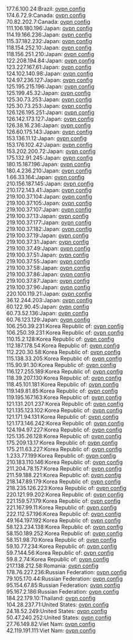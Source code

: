 177.6.100.24:Brazil: [ovpn config](vpn/177_6_100_24.ovpn)  
174.6.72.9:Canada: [ovpn config](vpn/174_6_72_9.ovpn)  
70.82.202.7:Canada: [ovpn config](vpn/70_82_202_7.ovpn)  
111.106.180.196:Japan: [ovpn config](vpn/111_106_180_196.ovpn)  
114.19.166.236:Japan: [ovpn config](vpn/114_19_166_236.ovpn)  
115.37.182.232:Japan: [ovpn config](vpn/115_37_182_232.ovpn)  
118.154.252.10:Japan: [ovpn config](vpn/118_154_252_10.ovpn)  
118.156.251.210:Japan: [ovpn config](vpn/118_156_251_210.ovpn)  
122.208.194.84:Japan: [ovpn config](vpn/122_208_194_84.ovpn)  
123.227.167.61:Japan: [ovpn config](vpn/123_227_167_61.ovpn)  
124.102.140.98:Japan: [ovpn config](vpn/124_102_140_98.ovpn)  
124.97.236.127:Japan: [ovpn config](vpn/124_97_236_127.ovpn)  
125.195.215.196:Japan: [ovpn config](vpn/125_195_215_196.ovpn)  
125.199.45.32:Japan: [ovpn config](vpn/125_199_45_32.ovpn)  
125.30.73.253:Japan: [ovpn config](vpn/125_30_73_253.ovpn)  
125.30.73.253:Japan: [ovpn config](vpn/125_30_73_253.ovpn)  
126.126.195.251:Japan: [ovpn config](vpn/126_126_195_251.ovpn)  
126.142.173.127:Japan: [ovpn config](vpn/126_142_173_127.ovpn)  
126.38.16.236:Japan: [ovpn config](vpn/126_38_16_236.ovpn)  
126.60.175.143:Japan: [ovpn config](vpn/126_60_175_143.ovpn)  
153.136.11.12:Japan: [ovpn config](vpn/153_136_11_12.ovpn)  
153.176.102.42:Japan: [ovpn config](vpn/153_176_102_42.ovpn)  
153.202.200.72:Japan: [ovpn config](vpn/153_202_200_72.ovpn)  
175.132.91.245:Japan: [ovpn config](vpn/175_132_91_245.ovpn)  
180.15.187.196:Japan: [ovpn config](vpn/180_15_187_196.ovpn)  
180.4.236.210:Japan: [ovpn config](vpn/180_4_236_210.ovpn)  
1.66.33.164:Japan: [ovpn config](vpn/1_66_33_164.ovpn)  
210.156.187.145:Japan: [ovpn config](vpn/210_156_187_145.ovpn)  
210.172.143.41:Japan: [ovpn config](vpn/210_172_143_41.ovpn)  
219.100.37.104:Japan: [ovpn config](vpn/219_100_37_104.ovpn)  
219.100.37.105:Japan: [ovpn config](vpn/219_100_37_105.ovpn)  
219.100.37.107:Japan: [ovpn config](vpn/219_100_37_107.ovpn)  
219.100.37.13:Japan: [ovpn config](vpn/219_100_37_13.ovpn)  
219.100.37.177:Japan: [ovpn config](vpn/219_100_37_177.ovpn)  
219.100.37.182:Japan: [ovpn config](vpn/219_100_37_182.ovpn)  
219.100.37.19:Japan: [ovpn config](vpn/219_100_37_19.ovpn)  
219.100.37.31:Japan: [ovpn config](vpn/219_100_37_31.ovpn)  
219.100.37.49:Japan: [ovpn config](vpn/219_100_37_49.ovpn)  
219.100.37.51:Japan: [ovpn config](vpn/219_100_37_51.ovpn)  
219.100.37.55:Japan: [ovpn config](vpn/219_100_37_55.ovpn)  
219.100.37.58:Japan: [ovpn config](vpn/219_100_37_58.ovpn)  
219.100.37.86:Japan: [ovpn config](vpn/219_100_37_86.ovpn)  
219.100.37.87:Japan: [ovpn config](vpn/219_100_37_87.ovpn)  
219.100.37.96:Japan: [ovpn config](vpn/219_100_37_96.ovpn)  
220.100.119.21:Japan: [ovpn config](vpn/220_100_119_21.ovpn)  
36.12.244.203:Japan: [ovpn config](vpn/36_12_244_203.ovpn)  
60.122.90.45:Japan: [ovpn config](vpn/60_122_90_45.ovpn)  
60.73.52.136:Japan: [ovpn config](vpn/60_73_52_136.ovpn)  
60.76.123.129:Japan: [ovpn config](vpn/60_76_123_129.ovpn)  
106.250.39.231:Korea Republic of: [ovpn config](vpn/106_250_39_231.ovpn)  
106.250.39.231:Korea Republic of: [ovpn config](vpn/106_250_39_231.ovpn)  
110.15.2.128:Korea Republic of: [ovpn config](vpn/110_15_2_128.ovpn)  
112.187.178.54:Korea Republic of: [ovpn config](vpn/112_187_178_54.ovpn)  
112.220.30.58:Korea Republic of: [ovpn config](vpn/112_220_30_58.ovpn)  
115.138.33.205:Korea Republic of: [ovpn config](vpn/115_138_33_205.ovpn)  
115.90.91.30:Korea Republic of: [ovpn config](vpn/115_90_91_30.ovpn)  
116.127.255.189:Korea Republic of: [ovpn config](vpn/116_127_255_189.ovpn)  
118.39.207.130:Korea Republic of: [ovpn config](vpn/118_39_207_130.ovpn)  
118.45.101.181:Korea Republic of: [ovpn config](vpn/118_45_101_181.ovpn)  
119.149.81.85:Korea Republic of: [ovpn config](vpn/119_149_81_85.ovpn)  
119.195.167.163:Korea Republic of: [ovpn config](vpn/119_195_167_163.ovpn)  
121.131.201.237:Korea Republic of: [ovpn config](vpn/121_131_201_237.ovpn)  
121.135.123.102:Korea Republic of: [ovpn config](vpn/121_135_123_102.ovpn)  
121.171.94.131:Korea Republic of: [ovpn config](vpn/121_171_94_131.ovpn)  
121.173.146.242:Korea Republic of: [ovpn config](vpn/121_173_146_242.ovpn)  
124.194.97.227:Korea Republic of: [ovpn config](vpn/124_194_97_227.ovpn)  
125.135.26.128:Korea Republic of: [ovpn config](vpn/125_135_26_128.ovpn)  
175.209.13.17:Korea Republic of: [ovpn config](vpn/175_209_13_17.ovpn)  
175.211.63.227:Korea Republic of: [ovpn config](vpn/175_211_63_227.ovpn)  
1.233.77.199:Korea Republic of: [ovpn config](vpn/1_233_77_199.ovpn)  
210.183.110.146:Korea Republic of: [ovpn config](vpn/210_183_110_146.ovpn)  
211.204.78.157:Korea Republic of: [ovpn config](vpn/211_204_78_157.ovpn)  
211.59.188.221:Korea Republic of: [ovpn config](vpn/211_59_188_221.ovpn)  
218.147.89.179:Korea Republic of: [ovpn config](vpn/218_147_89_179.ovpn)  
218.235.126.223:Korea Republic of: [ovpn config](vpn/218_235_126_223.ovpn)  
220.121.99.202:Korea Republic of: [ovpn config](vpn/220_121_99_202.ovpn)  
221.159.57.179:Korea Republic of: [ovpn config](vpn/221_159_57_179.ovpn)  
221.167.99.11:Korea Republic of: [ovpn config](vpn/221_167_99_11.ovpn)  
222.112.57.196:Korea Republic of: [ovpn config](vpn/222_112_57_196.ovpn)  
49.164.197.192:Korea Republic of: [ovpn config](vpn/49_164_197_192.ovpn)  
58.123.234.138:Korea Republic of: [ovpn config](vpn/58_123_234_138.ovpn)  
58.150.189.252:Korea Republic of: [ovpn config](vpn/58_150_189_252.ovpn)  
58.151.98.70:Korea Republic of: [ovpn config](vpn/58_151_98_70.ovpn)  
59.10.77.234:Korea Republic of: [ovpn config](vpn/59_10_77_234.ovpn)  
59.7.144.56:Korea Republic of: [ovpn config](vpn/59_7_144_56.ovpn)  
59.8.2.74:Korea Republic of: [ovpn config](vpn/59_8_2_74.ovpn)  
217.138.212.58:Romania: [ovpn config](vpn/217_138_212_58.ovpn)  
178.76.227.236:Russian Federation: [ovpn config](vpn/178_76_227_236.ovpn)  
79.105.170.44:Russian Federation: [ovpn config](vpn/79_105_170_44.ovpn)  
95.154.67.85:Russian Federation: [ovpn config](vpn/95_154_67_85.ovpn)  
95.167.2.186:Russian Federation: [ovpn config](vpn/95_167_2_186.ovpn)  
184.22.179.10:Thailand: [ovpn config](vpn/184_22_179_10.ovpn)  
104.28.237.71:United States: [ovpn config](vpn/104_28_237_71.ovpn)  
24.18.52.249:United States: [ovpn config](vpn/24_18_52_249.ovpn)  
50.47.240.252:United States: [ovpn config](vpn/50_47_240_252.ovpn)  
27.76.149.82:Viet Nam: [ovpn config](vpn/27_76_149_82.ovpn)  
42.119.191.111:Viet Nam: [ovpn config](vpn/42_119_191_111.ovpn)  
